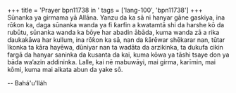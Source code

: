 +++
title = 'Prayer bpn11738 in '
tags = ['lang-100', 'bpn11738']
+++
Sūnanka ya girmama yā Allāna. Yanzu da ka sā ni hanyar gāne gaskiya, ina rōƙon ka, daga sūnanka wanda ya fi ƙarfin a kwatamtā shi da harshe kō da rubūtu, sūnanka wanda ka ɓōye har abadin ābāda, kuma wanda zā a rika ɗaukakāwa har kullum, ina rōƙon ka sā, nan da ƙārēwar shēkarar nan, tūtar īkonka ta ƙāra hayēwa, dūniyar nan ta wadāta da arzikinka, ta dukufa cikin fargā da hanyar saninka da kusanta da kai, kuma kōwa ya tāshi tsaye don ya bāda wa’azin addininka. Lalle, kai nē mabuwāyi, mai girma, karīmin, mai kōmi, kuma mai aikata abun da yake sō.

-- Bahá'u'lláh
